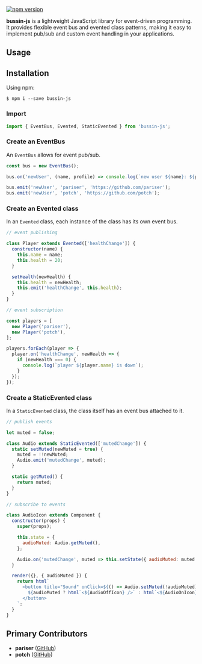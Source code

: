 [![npm version](https://img.shields.io/npm/v/bussin-js)](https://www.npmjs.com/package/bussin-js)

**bussin-js** is a lightweight JavaScript library for event-driven programming. It provides flexible event bus and evented class patterns, making it easy to implement pub/sub and custom event handling in your applications.

## Usage

## Installation

Using npm:
```shell
$ npm i --save bussin-js
```
### Import

```js
import { EventBus, Evented, StaticEvented } from 'bussin-js';
```

### Create an EventBus

An `EventBus` allows for event pub/sub.

```js
const bus = new EventBus();

bus.on('newUser', (name, profile) => console.log(`new user ${name}: ${profile}`));

bus.emit('newUser', 'pariser', 'https://github.com/pariser');
bus.emit('newUser', 'potch', 'https://github.com/potch');
```

### Create an Evented class

In an `Evented` class, each instance of the class has its own event bus.

```js
// event publishing

class Player extends Evented(['healthChange']) {
  constructor(name) {
    this.name = name;
    this.health = 20;
  }

  setHealth(newHealth) {
    this.health = newHealth;
    this.emit('healthChange', this.health);
  }
}

// event subscription

const players = [
  new Player('pariser'),
  new Player('potch'),
];

players.forEach(player => {
  player.on('healthChange', newHealth => {
    if (newHealth === 0) {
      console.log(`player ${player.name} is down`);
    }
  });
});
```

### Create a StaticEvented class

In a `StaticEvented` class, the class itself has an event bus attached to it.

```js
// publish events

let muted = false;

class Audio extends StaticEvented(['mutedChange']) {
  static setMuted(newMuted = true) {
    muted = !!newMuted;
    Audio.emit('mutedChange', muted);
  }

  static getMuted() {
    return muted;
  }
}

// subscribe to events

class AudioIcon extends Component {
  constructor(props) {
    super(props);

    this.state = {
      audioMuted: Audio.getMuted(),
    };

    Audio.on('mutedChange', muted => this.setState({ audioMuted: muted }));
  }

  render({}, { audioMuted }) {
    return html`
      <button title="Sound" onClick=${() => Audio.setMuted(!audioMuted)}>
        ${audioMuted ? html`<${AudioOffIcon} />` : html`<${AudioOnIcon} />`}
      </button>
    `;
  }
}
```

## Primary Contributors

- **pariser** ([GitHub](https://github.com/pariser))
- **potch** ([GitHub](https://github.com/potch))
